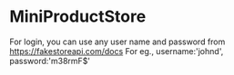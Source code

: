 # MiniProductStore
For login, you can use any user name and password from https://fakestoreapi.com/docs
For eg., username:'johnd', password:'m38rmF$'
